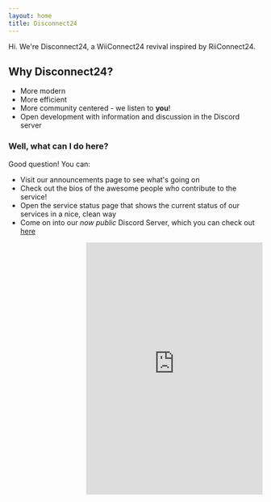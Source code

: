 ```yaml
---
layout: home
title: Disconnect24
---
```

Hi. We're Disconnect24, a WiiConnect24 revival inspired by RiiConnect24.

## Why Disconnect24?

- More modern
- More efficient
- More community centered - we listen to **you**!
- Open development with information and discussion in the Discord server

### Well, what can I do here?

Good question! You can:
- Visit our announcements page to see what's going on
- Check out the bios of the awesome people who contribute to the service!
- Open the service status page that shows the current status of our services in a nice, clean way
- Come on into our *now public* Discord Server, which you can check out <a href="https://discord.gg/2BvqG9S"> here </a>

<iframe style="float:right" src="https://discordapp.com/widget?id=397593815755522068&theme=dark" width="350" height="500" allowtransparency="true" align="center"frameborder="0"></iframe>
